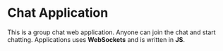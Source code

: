 Chat Application
=========================

This is a group chat web application. Anyone can join the chat and start chatting.
Applications uses **WebSockets** and is written in **JS**.

